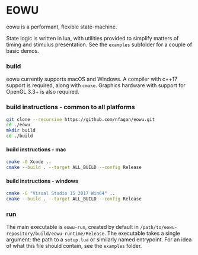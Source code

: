 # EOWU

eowu is a performant, flexible state-machine. 

State logic is written in lua, with utilities provided to simplify matters of timing and stimulus presentation. See the `examples` subfolder for a couple of basic demos.

### build

eowu currently supports macOS and Windows. A compiler with c++17 support is required, along with `cmake`. Graphics hardware with support for OpenGL 3.3+ is also required.

### build instructions - common to all platforms
```bash
git clone --recursive https://github.com/nfagan/eowu.git
cd ./eowu
mkdir build
cd ./build
```

#### build instructions - mac
```bash
cmake -G Xcode ..
cmake --build . --target ALL_BUILD --config Release
```

#### build instructions - windows
```bash
cmake -G "Visual Studio 15 2017 Win64" ..
cmake --build . --target ALL_BUILD --config Release
```

### run

The main executable is `eowu-run`, created by default in `/path/to/eowu-repository/build/eowu-runtime/Release`. The executable takes a single argument: the path to a `setup.lua` or similarly named entrypoint. For an idea of what this file should contain, see the `examples` folder.